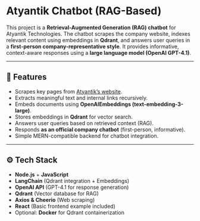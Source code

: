 # Atyantik Chatbot (RAG-Based)

This project is a **Retrieval-Augmented Generation (RAG) chatbot** for Atyantik Technologies. The chatbot scrapes the company website, indexes relevant content using embeddings in **Qdrant**, and answers user queries in a **first-person company-representative style**. It provides informative, context-aware responses using a **large language model (OpenAI GPT-4.1)**.

---

## 🧩 Features

- Scrapes key pages from [Atyantik’s website](https://atyantik.com/).
- Extracts meaningful text and internal links recursively.
- Embeds documents using **OpenAIEmbeddings (text-embedding-3-large)**.
- Stores embeddings in **Qdrant** for vector search.
- Answers user queries based on retrieved context (RAG).
- Responds **as an official company chatbot** (first-person, informative).
- Simple MERN-compatible backend for chatbot integration.

---

## ⚙️ Tech Stack

- **Node.js** + **JavaScript**
- **LangChain** (Qdrant integration + Embeddings)
- **OpenAI API** (GPT-4.1 for response generation)
- **Qdrant** (Vector database for RAG)
- **Axios & Cheerio** (Web scraping)
- **React** (Basic frontend example included)
- Optional: **Docker** for Qdrant containerization




